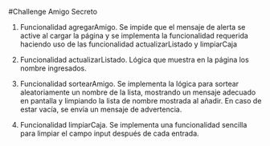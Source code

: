 #Challenge Amigo Secreto

1. Funcionalidad agregarAmigo. Se impide que el mensaje de alerta se active al cargar la página y se implementa la funcionalidad requerida haciendo uso de las funcionalidad actualizarListado y limpiarCaja

2. Funcionalidad actualizarListado. Lógica que muestra en la página los nombre ingresados.

3. Funcionalidad sortearAmigo. Se implementa la lógica para sortear aleatoriamente un nombre de la lista, mostrando un mensaje adecuado en pantalla y limpiando la lista de nombre mostrada al añadir. En caso de estar vacía, se envía un mensaje de advertencia.

4. Funcionalidad limpiarCaja. Se implementa una funcionalidad sencilla para limpiar el campo input después de cada entrada.